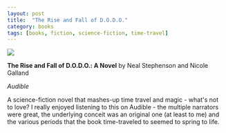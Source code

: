 ```yaml
---
layout: post
title:  "The Rise and Fall of D.O.D.O."
category: books
tags: [books, fiction, science-fiction, time-travel]
---
```


<a target="_blank"  href="https://www.amazon.com/gp/product/0062409158/ref=as_li_tl?ie=UTF8&camp=1789&creative=9325&creativeASIN=0062409158&linkCode=as2&tag=42models-20&linkId=0f79eb695077725c52effac0e35f2420"><img border="0" src="//ws-na.amazon-adsystem.com/widgets/q?_encoding=UTF8&MarketPlace=US&ASIN=0062409158&ServiceVersion=20070822&ID=AsinImage&WS=1&Format=_SL250_&tag=42models-20" ></a><img src="//ir-na.amazon-adsystem.com/e/ir?t=42models-20&l=am2&o=1&a=0062409158" width="1" height="1" border="0" alt="" style="border:none !important; margin:0px !important;" />

**The Rise and Fall of D.O.D.O.: A Novel** by Neal Stephenson and Nicole Galland

*Audible*

A science-fiction novel that mashes-up time travel and magic - what's not to love? I really enjoyed listening to this on Audible - the multiple narrators were great, the underlying conceit was an original one (at least to me) and the various periods that the book time-traveled to seemed to spring to life. 